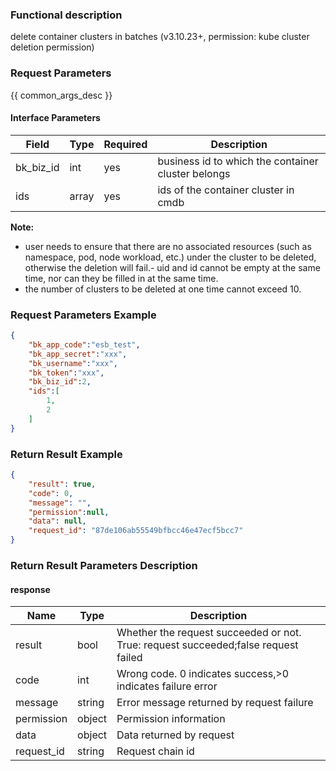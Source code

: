 ### Functional description

delete container clusters in batches (v3.10.23+, permission: kube cluster deletion permission)

### Request Parameters

{{ common_args_desc }}

#### Interface Parameters

| Field      | Type      | Required   | Description      |
|-----------|------------|--------|------------|
| bk_biz_id      | int     | yes     | business id to which the container cluster belongs|
| ids      | array     | yes     | ids of the container cluster in cmdb|

**Note:**
- user needs to ensure that there are no associated resources (such as namespace, pod, node workload, etc.) under the cluster to be deleted, otherwise the deletion will fail.- uid and id cannot be empty at the same time, nor can they be filled in at the same time.
- the number of clusters to be deleted at one time cannot exceed 10.

### Request Parameters Example

```json
{
    "bk_app_code":"esb_test",
    "bk_app_secret":"xxx",
    "bk_username":"xxx",
    "bk_token":"xxx",
    "bk_biz_id":2,
    "ids":[
        1,
        2
    ]
}
```

### Return Result Example

```json
{
    "result": true,
    "code": 0,
    "message": "",
    "permission":null,
    "data": null,
    "request_id": "87de106ab55549bfbcc46e47ecf5bcc7"
}
```
### Return Result Parameters Description
#### response

| Name    | Type   | Description                                    |
| ------- | ------ | ------------------------------------- |
| result  | bool   | Whether the request succeeded or not. True: request succeeded;false request failed|
| code    |  int    | Wrong code. 0 indicates success,>0 indicates failure error    |
| message | string |Error message returned by request failure                    |
| permission    |  object |Permission information    |
| data | object |Data returned by request|
| request_id    |  string |Request chain id    |
